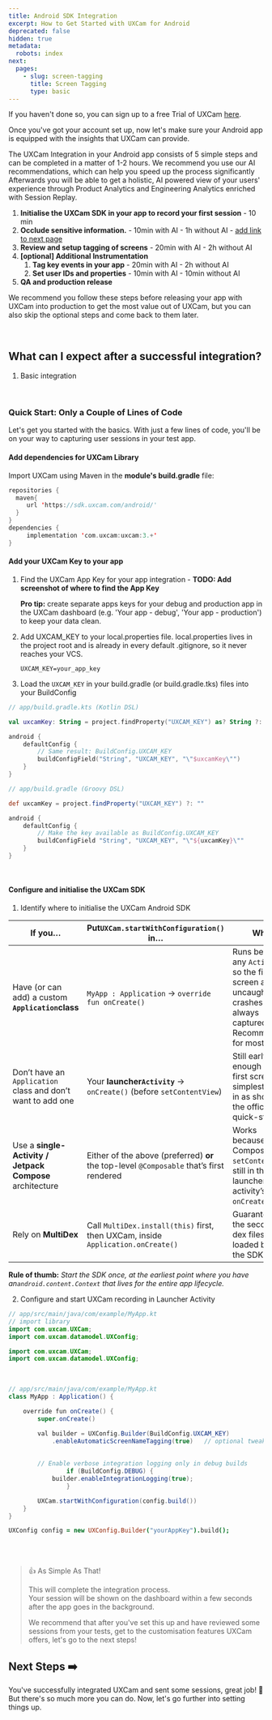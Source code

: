 ```yaml
---
title: Android SDK Integration
excerpt: How to Get Started with UXCam for Android
deprecated: false
hidden: true
metadata:
  robots: index
next:
  pages:
    - slug: screen-tagging
      title: Screen Tagging
      type: basic
---
```

If you haven't done so, you can sign up to a free Trial of UXCam [here](https://app.uxcam.com/signup).

Once you've got your account set up, now let's make sure your Android app is equipped with the insights that UXCam can provide.

The UXCam Integration in your Android app consists of 5 simple steps and can be completed in a matter of 1-2 hours. We recommend you use our AI recommendations, which can help you speed up the process significantly Afterwards you will be able to get a holistic, AI powered view of your users' experience through Product Analytics and Engineering Analytics enriched with Session Replay.

1. **Initialise the UXCam SDK in your app to record your first session** - 10 min
2. **Occlude sensitive information.** - 10min with AI - 1h without AI - [add link to next page](link.to.next.page)
3. **Review and setup tagging of screens** - 20min with AI - 2h without AI
4. **\[optional] Additional Instrumentation**
   1. **Tag key events in your app** - 20min with AI - 2h without AI
   2. **Set user IDs and properties** - 10min with AI - 10min without AI
5. **QA and production release**

We recommend you follow these steps before releasing your app with UXCam into production to get the most value out of UXCam, but you can also skip the optional steps and come back to them later.

<br />

## What can I expect after a successful integration?

1. Basic integration

<br />

### Quick Start: Only a Couple of Lines of Code

Let's get you started with the basics. With just a few lines of code, you'll be on your way to capturing user sessions in your test app.

#### Add dependencies for UXCam Library

Import UXCam using Maven in the **module's build.gradle** file:

```kotlin build.gradle (Java & Kotlin)
repositories {
  maven{ 
     url 'https://sdk.uxcam.com/android/' 
  } 
} 
dependencies { 
     implementation 'com.uxcam:uxcam:3.+' 
}
```

#### Add your UXCam Key to your app

1. Find the UXCam App Key for your app integration - **TODO: Add screenshot of where to find the App Key**

   **Pro tip:** create separate apps keys for your debug and production app in the UXCam dashboard (e.g. 'Your app - debug', 'Your app - production') to keep your data clean.

2. Add UXCAM\_KEY to your local.properties file. local.properties lives in the project root and is already in every default .gitignore, so it never reaches your VCS.
   ```Text local.properties (Java & Kotlin)
   UXCAM_KEY=your_app_key
   ```

3. Load the `UXCAM_KEY` in your build.gradle (or build.gradle.tks) files into your BuildConfig

```kotlin
// app/build.gradle.kts (Kotlin DSL)

val uxcamKey: String = project.findProperty("UXCAM_KEY") as? String ?: ""

android {
    defaultConfig {
        // Same result: BuildConfig.UXCAM_KEY
        buildConfigField("String", "UXCAM_KEY", "\"$uxcamKey\"")
    }
}
```
```groovy
// app/build.gradle (Groovy DSL)

def uxcamKey = project.findProperty("UXCAM_KEY") ?: ""

android {
    defaultConfig {
        // Make the key available as BuildConfig.UXCAM_KEY
        buildConfigField "String", "UXCAM_KEY", "\"${uxcamKey}\""
    }
}
```

<br />

#### Configure and initialise the UXCam SDK

1. Identify where to initialise the UXCam Android SDK

| **If you…**                                                 | **Put`UXCam.startWithConfiguration()` in…**                                              | **Why**                                                                                                              |
| ----------------------------------------------------------- | ---------------------------------------------------------------------------------------- | -------------------------------------------------------------------------------------------------------------------- |
| Have (or can add) a custom **`Application`class**           | `MyApp : Application` → `override fun onCreate()`                                        | Runs before any `Activity`, so the first screen and uncaught crashes are always captured. Recommended for most apps. |
| Don’t have an `Application` class and don’t want to add one | Your **launcher`Activity`** → `onCreate()` (before `setContentView`)                     | Still early enough for the first screen; simplest drop-in as shown in the official quick-start.                      |
| Use a **single-Activity / Jetpack Compose** architecture    | Either of the above (preferred) **or** the top-level `@Composable` that’s first rendered | Works because Compose’s `setContent` is still in the launcher activity’s `onCreate()`.                               |
| Rely on **MultiDex**                                        | Call `MultiDex.install(this)` first, then UXCam, inside `Application.onCreate()`         | Guarantees the secondary dex files are loaded before the SDK.                                                        |

**Rule of thumb:** *Start the SDK once, at the earliest point where you have an`android.content.Context` that lives for the entire app lifecycle.*

2. Configure and start UXCam recording in Launcher Activity

```kotlin
// app/src/main/java/com/example/MyApp.kt
// import library
import com.uxcam.UXCam;
import com.uxcam.datamodel.UXConfig;
```
```java
import com.uxcam.UXCam;
import com.uxcam.datamodel.UXConfig;
```

<br />

```java Kotlin
// app/src/main/java/com/example/MyApp.kt
class MyApp : Application() {

    override fun onCreate() {
        super.onCreate()

        val builder = UXConfig.Builder(BuildConfig.UXCAM_KEY)
            .enableAutomaticScreenNameTagging(true)   // optional tweaks
            
        
        // Enable verbose integration logging only in debug builds
				if (BuildConfig.DEBUG) {
        	builder.enableIntegrationLogging(true);
				}

        UXCam.startWithConfiguration(config.build())
    }
}
```
```coffeescript Java
UXConfig config = new UXConfig.Builder("yourAppKey").build();
```

<br />

<br />

> 👍 As Simple As That!
>
> This will complete the integration process.\
> Your session will be shown on the dashboard within a few seconds after the app goes in the background.
>
> We recommend that after you've set this up and have reviewed some sessions from your tests, get to the customisation features UXCam offers, let's go to the next steps!

## Next Steps ➡️

You've successfully integrated UXCam and sent some sessions, great job! 🎉  But there's so much more you can do. Now, let's go further into setting things up.